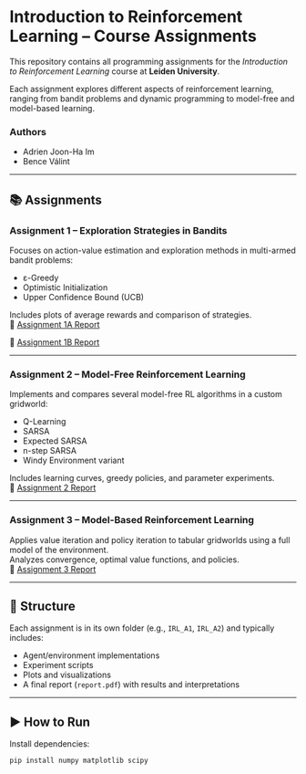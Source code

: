 # Introduction to Reinforcement Learning – Course Assignments

This repository contains all programming assignments for the *Introduction to Reinforcement Learning* course at **Leiden University**.

Each assignment explores different aspects of reinforcement learning, ranging from bandit problems and dynamic programming to model-free and model-based learning.

### Authors

- Adrien Joon-Ha Im  
- Bence Válint  

---

## 📚 Assignments

### **Assignment 1 – Exploration Strategies in Bandits**
Focuses on action-value estimation and exploration methods in multi-armed bandit problems:
- ε-Greedy  
- Optimistic Initialization  
- Upper Confidence Bound (UCB)  

Includes plots of average rewards and comparison of strategies.  
📄 [Assignment 1A Report](IRL_A1/Assignment_1A_Report[FINAL].pdf)

📄 [Assignment 1B Report](IRL_A1/Assignment_1B_Report[FINAL].pdf)

---

### **Assignment 2 – Model-Free Reinforcement Learning**
Implements and compares several model-free RL algorithms in a custom gridworld:
- Q-Learning  
- SARSA  
- Expected SARSA  
- n-step SARSA  
- Windy Environment variant  

Includes learning curves, greedy policies, and parameter experiments.  
📄 [Assignment 2 Report](IRL_A2/report.pdf)

---

### **Assignment 3 – Model-Based Reinforcement Learning**
Applies value iteration and policy iteration to tabular gridworlds using a full model of the environment.  
Analyzes convergence, optimal value functions, and policies.  
📄 [Assignment 3 Report](report.pdf)

---

## 📁 Structure

Each assignment is in its own folder (e.g., `IRL_A1`, `IRL_A2`) and typically includes:
- Agent/environment implementations  
- Experiment scripts  
- Plots and visualizations  
- A final report (`report.pdf`) with results and interpretations  

---

## ▶️ How to Run

Install dependencies:

```bash
pip install numpy matplotlib scipy
